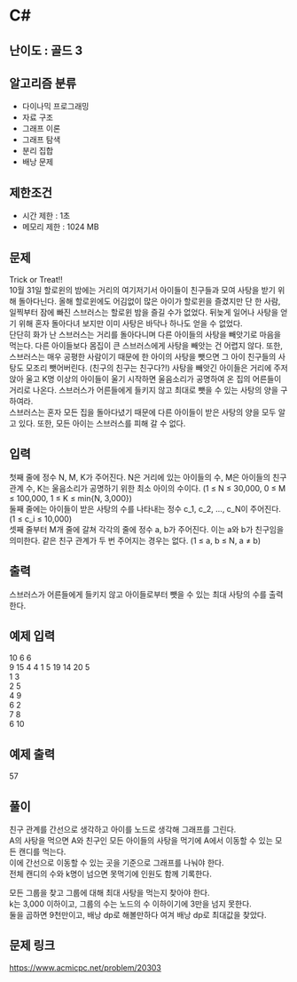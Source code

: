 # C#

## 난이도 : 골드 3

## 알고리즘 분류
  - 다이나믹 프로그래밍
  - 자료 구조
  - 그래프 이론
  - 그래프 탐색
  - 분리 집합
  - 배낭 문제

## 제한조건
  - 시간 제한 : 1초
  - 메모리 제한 : 1024 MB

## 문제
Trick or Treat!!<br/>
10월 31일 할로윈의 밤에는 거리의 여기저기서 아이들이 친구들과 모여 사탕을 받기 위해 돌아다닌다. 올해 할로윈에도 어김없이 많은 아이가 할로윈을 즐겼지만 단 한 사람, 일찍부터 잠에 빠진 스브러스는 할로윈 밤을 즐길 수가 없었다. 뒤늦게 일어나 사탕을 얻기 위해 혼자 돌아다녀 보지만 이미 사탕은 바닥나 하나도 얻을 수 없었다.<br/>
단단히 화가 난 스브러스는 거리를 돌아다니며 다른 아이들의 사탕을 빼앗기로 마음을 먹는다. 다른 아이들보다 몸집이 큰 스브러스에게 사탕을 빼앗는 건 어렵지 않다. 또한, 스브러스는 매우 공평한 사람이기 때문에 한 아이의 사탕을 뺏으면 그 아이 친구들의 사탕도 모조리 뺏어버린다. (친구의 친구는 친구다?!)
사탕을 빼앗긴 아이들은 거리에 주저앉아 울고 K명 이상의 아이들이 울기 시작하면 울음소리가 공명하여 온 집의 어른들이 거리로 나온다. 스브러스가 어른들에게 들키지 않고 최대로 뺏을 수 있는 사탕의 양을 구하여라.<br/>
스브러스는 혼자 모든 집을 돌아다녔기 때문에 다른 아이들이 받은 사탕의 양을 모두 알고 있다. 또한, 모든 아이는 스브러스를 피해 갈 수 없다.<br/>


## 입력
첫째 줄에 정수 N, M, K가 주어진다. N은 거리에 있는 아이들의 수, M은 아이들의 친구 관계 수, K는 울음소리가 공명하기 위한 최소 아이의 수이다. (1 ≤ N ≤ 30,000, 0 ≤ M ≤ 100,000, 1 ≤ K ≤ min{N, 3,000})<br/>
둘째 줄에는 아이들이 받은 사탕의 수를 나타내는 정수 c_1, c_2, ..., c_N이 주어진다. (1 ≤ c_i ≤ 10,000)<br/>
셋째 줄부터 M개 줄에 갈쳐 각각의 줄에 정수 a, b가 주어진다. 이는 a와 b가 친구임을 의미한다. 같은 친구 관계가 두 번 주어지는 경우는 없다. (1 ≤ a, b ≤ N, a ≠ b)<br/>


## 출력
스브러스가 어른들에게 들키지 않고 아이들로부터 뺏을 수 있는 최대 사탕의 수를 출력한다.<br/>


## 예제 입력
10 6 6<br/>
9 15 4 4 1 5 19 14 20 5<br/>
1 3<br/>
2 5<br/>
4 9<br/>
6 2<br/>
7 8<br/>
6 10<br/>

## 예제 출력
57<br/>


## 풀이
친구 관계를 간선으로 생각하고 아이를 노드로 생각해 그래프를 그린다.<br/>
A의 사탕을 먹으면 A와 친구인 모든 아이들의 사탕을 먹기에 A에서 이동할 수 있는 모든 캔디를 먹는다.<br/>
이에 간선으로 이동할 수 있는 곳을 기준으로 그래프를 나눠야 한다.<br/>
전체 캔디의 수와 k명이 넘으면 못먹기에 인원도 함께 기록한다.<br/>


모든 그룹을 찾고 그룹에 대해 최대 사탕을 먹는지 찾아야 한다.<br/>
k는 3,000 이하이고, 그룹의 수는 노드의 수 이하이기에 3만을 넘지 못한다.<br/>
둘을 곱하면 9천만이고, 배낭 dp로 해볼만하다 여겨 배낭 dp로 최대값을 찾았다.<br/>


## 문제 링크
https://www.acmicpc.net/problem/20303